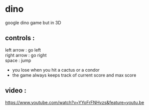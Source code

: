 # dino
google dino game but in 3D  
## controls : 
left arrow : go left  
right arrow : go right  
space : jump  
- you lose when you hit a cactus or a condor  
- the game always keeps track of current score and max score  
## video :  
https://www.youtube.com/watch?v=YYoFrFNHvzs&feature=youtu.be
